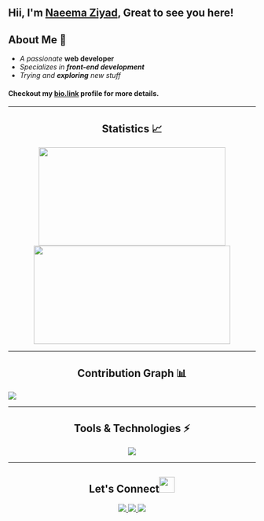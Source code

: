 ## Hii, I'm [Naeema Ziyad](#), Great to see you here!

## About Me 🙂
- *A passionate* **web developer** 
- *Specializes in **front-end development***
- *Trying and **exploring** new stuff*
#### Checkout my [bio.link](#) profile for more details.



---
<h2 align="center">Statistics 📈 </h2>
<p align="center">
<img height="200px" width="380px" src="https://github-readme-stats.vercel.app/api?username=naeema-19&show_icons=true&theme=tokyonight" />     
<img height="200px" width="400px" src="https://github-readme-streak-stats.herokuapp.com/?user=naeema-19&show_icons=true&theme=tokyonight" />
<p/>







---
<h2 align="center">Contribution Graph 📊</h2>
<img src="https://github-readme-activity-graph.cyclic.app/graph?username=naeema-19&theme=chartreuse-dark" /> 



  
 
---
 <h2 align="center">Tools & Technologies ⚡</h2>
 <p align="center">
  <a href="#">
    <img src="https://skillicons.dev/icons?i=js,html,css,sass,react,django,python,php,mongodb,c,cpp,java,git" />
  </a>
</p>
 



___
<h2 align="center">Let's Connect<img src="https://gist.github.com/naeema-19/f89330e95dfca979a5bc9fd80602761f/raw/8a3d00dfc3aa37c26873bb154227e395ef77cdfa/handshake.gif" height="32px"> </h2>
 <p align="center">
  <a href="https://twitter.com/naeema_ziyad">
    <img src="https://skillicons.dev/icons?i=twitter" />
  </a>
  <a href="https://www.linkedin.com/in/naeema-ziyad/">
    <img src="https://skillicons.dev/icons?i=linkedin" />
  </a>
  <a href="https://www.instagram.com/naeema_ziyad/">
    <img src="https://skillicons.dev/icons?i=instagram" />
  </a>
</p>



